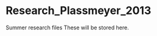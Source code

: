 Research_Plassmeyer_2013
========================

Summer research files
These will be stored here.
